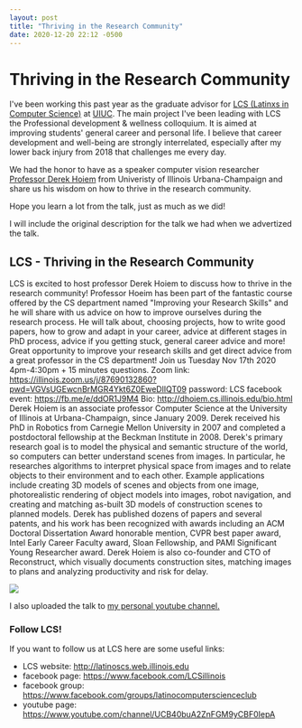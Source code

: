 ```yaml
---
layout: post
title: "Thriving in the Research Community"
date: 2020-12-20 22:12 -0500
---
```



# Thriving in the Research Community 

I've been working this past year as the graduate advisor for 
[LCS (Latinxs in Computer Science)](http://latinoscs.web.illinois.edu/) at [UIUC](https://illinois.edu/).
The main project I've been leading with LCS the 
Professional development & wellness colloquium.
It is aimed at improving students' general career and personal life.
I believe that career development and well-being are 
strongly interrelated, especially after my lower back injury from 2018 that challenges me every day.

We had the honor to have as a speaker computer vision researcher [Professor Derek Hoiem](http://dhoiem.cs.illinois.edu/)
from Univeristy of Illinois Urbana-Champaign and share us his wisdom on how to thrive in the research community.

Hope you learn a lot from the talk, just as much as we did!

I will include the original description for the talk we had when we advertized the talk.

## LCS - Thriving in the Research Community

LCS is excited to host professor Derek Hoiem to discuss how to thrive in the research community! Professor Hoeim has been part of the 
fantastic course offered by the CS department named "Improving your Research Skills" and he will share with us advice 
on how to improve ourselves during the research process. He will talk about, choosing projects, how to write good papers, how to grow and adapt in your career, 
advice at different stages in PhD process, advice if you getting stuck, general career advice and more! Great opportunity to improve your research skills 
and get direct advice from a great professor in the CS department!
Join us Tuesday Nov 17th 2020 4pm-4:30pm + 15 minutes questions.
Zoom link: https://illinois.zoom.us/j/87690132860?pwd=VGVsUGEwcnBrMGR4Ykt6Z0EweDlIQT09 
password: LCS
facebook event: https://fb.me/e/ddOR1J9M4 
Bio: http://dhoiem.cs.illinois.edu/bio.html 
Derek Hoiem is an associate professor Computer Science at the University of Illinois at Urbana-Champaign, since January 2009. 
Derek received his PhD in Robotics from Carnegie Mellon University in 2007 and completed a postdoctoral 
fellowship at the Beckman Institute in 2008. Derek's primary research goal is to model the physical and semantic structure of the 
world, so computers can better understand scenes from images. In particular, he researches algorithms to interpret physical 
space from images and to relate objects to their environment and to each other. Example applications include creating 3D models of scenes and objects from one image, 
photorealistic rendering of object models into images, robot navigation, and creating and matching as-built 3D models of construction scenes to planned models. 
Derek has published dozens of papers and several patents, and his work has been recognized with awards including an ACM Doctoral Dissertation Award honorable mention, 
CVPR best paper award, Intel Early Career Faculty award, Sloan Fellowship, and PAMI Significant Young Researcher award. Derek Hoiem is also co-founder and CTO of Reconstruct, 
which visually documents construction sites, matching images to plans and analyzing productivity and risk for delay.

<!---
to embed videos
http://embedyoutube.org/
-->
[![](http://img.youtube.com/vi/kosDOu6SPuk/0.jpg)](http://www.youtube.com/watch?v=kosDOu6SPuk)

I also uploaded the talk to [my personal youtube channel.](https://www.youtube.com/watch?v=c2TZ-t3O_ho&t=1s)


### Follow LCS!

If you want to follow us at LCS here are some useful links:
- LCS website: http://latinoscs.web.illinois.edu 
- facebook page: https://www.facebook.com/LCSillinois  
- facebook group: https://www.facebook.com/groups/latinocomputerscienceclub 
- youtube page: https://www.youtube.com/channel/UCB40buA2ZnFGM9yCBF0IepA 


